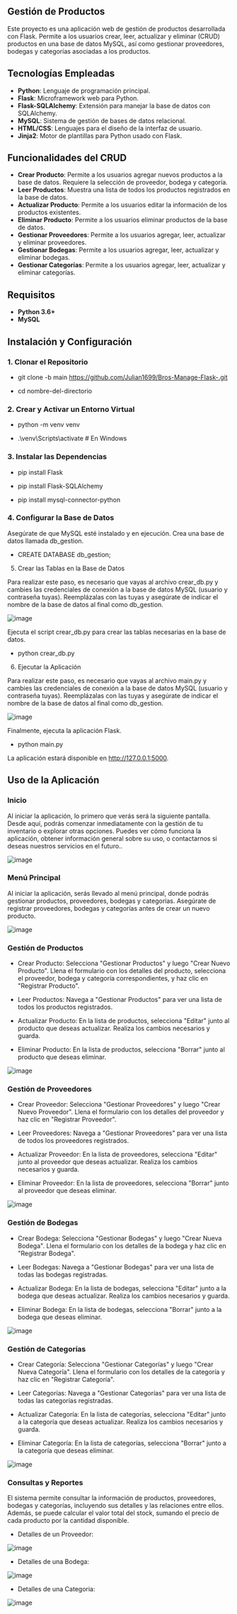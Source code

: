 ## Gestión de Productos

Este proyecto es una aplicación web de gestión de productos desarrollada con Flask. Permite a los usuarios crear, leer, actualizar y eliminar (CRUD) productos en una base de datos MySQL, así como gestionar proveedores, bodegas y categorías asociadas a los productos.

## Tecnologías Empleadas

- **Python**: Lenguaje de programación principal.
- **Flask**: Microframework web para Python.
- **Flask-SQLAlchemy**: Extensión para manejar la base de datos con SQLAlchemy.
- **MySQL**: Sistema de gestión de bases de datos relacional.
- **HTML/CSS**: Lenguajes para el diseño de la interfaz de usuario.
- **Jinja2**: Motor de plantillas para Python usado con Flask.

## Funcionalidades del CRUD

- **Crear Producto**: Permite a los usuarios agregar nuevos productos a la base de datos. Requiere la selección de proveedor, bodega y categoría.
- **Leer Productos**: Muestra una lista de todos los productos registrados en la base de datos.
- **Actualizar Producto**: Permite a los usuarios editar la información de los productos existentes.
- **Eliminar Producto**: Permite a los usuarios eliminar productos de la base de datos.
- **Gestionar Proveedores**: Permite a los usuarios agregar, leer, actualizar y eliminar proveedores.
- **Gestionar Bodegas**: Permite a los usuarios agregar, leer, actualizar y eliminar bodegas.
- **Gestionar Categorías**: Permite a los usuarios agregar, leer, actualizar y eliminar categorías.

## Requisitos

- **Python 3.6+**
- **MySQL**

## Instalación y Configuración

### 1. Clonar el Repositorio


- git clone -b main https://github.com/Julian1699/Bros-Manage-Flask-.git

- cd nombre-del-directorio

### 2. Crear y Activar un Entorno Virtual

- python -m venv venv

- .\venv\Scripts\activate  # En Windows

### 3. Instalar las Dependencias

- pip install Flask

- pip install Flask-SQLAlchemy

- pip install mysql-connector-python

### 4. Configurar la Base de Datos

Asegúrate de que MySQL esté instalado y en ejecución. Crea una base de datos llamada db_gestion.

- CREATE DATABASE db_gestion;

5. Crear las Tablas en la Base de Datos

Para realizar este paso, es necesario que vayas al archivo crear_db.py y cambies las credenciales de conexión a la base de datos MySQL (usuario y contraseña tuyas). Reemplázalas con las tuyas y asegúrate de indicar el nombre de la base de datos al final como db_gestion.

![image](https://github.com/Julian1699/Bros-Manage-Flask-/assets/114323630/efe9fec1-ce90-414f-8e32-e3cad9b7fda2)

Ejecuta el script crear_db.py para crear las tablas necesarias en la base de datos.

- python crear_db.py

6. Ejecutar la Aplicación
   
Para realizar este paso, es necesario que vayas al archivo main.py y cambies las credenciales de conexión a la base de datos MySQL (usuario y contraseña tuyas). Reemplázalas con las tuyas y asegúrate de indicar el nombre de la base de datos al final como db_gestion.

![image](https://github.com/Julian1699/Bros-Manage-Flask-/assets/114323630/49953503-a221-4378-aceb-f022a98dbaeb)

Finalmente, ejecuta la aplicación Flask.

- python main.py

La aplicación estará disponible en http://127.0.0.1:5000.

## Uso de la Aplicación

### Inicio

Al iniciar la aplicación, lo primero que verás será la siguiente pantalla. Desde aquí, podrás comenzar inmediatamente con la gestión de tu inventario o explorar otras opciones. Puedes ver cómo funciona la aplicación, obtener información general sobre su uso, o contactarnos si deseas nuestros servicios en el futuro.. 

![image](https://github.com/Julian1699/Bros-Manage-Flask-/assets/114323630/cc1bdf70-27b0-4e6d-8a51-5d8160e474a0)

### Menú Principal

Al iniciar la aplicación, serás llevado al menú principal, donde podrás gestionar productos, proveedores, bodegas y categorías. Asegúrate de registrar proveedores, bodegas y categorías antes de crear un nuevo producto.

![image](https://github.com/Julian1699/Bros-Manage-Flask-/assets/114323630/8ebfb2a8-0190-4547-bcdc-dc513704b8ce)

### Gestión de Productos

- Crear Producto: Selecciona "Gestionar Productos" y luego "Crear Nuevo Producto". Llena el formulario con los detalles del producto, selecciona el proveedor, bodega y categoría correspondientes, y haz clic en "Registrar Producto".

- Leer Productos: Navega a "Gestionar Productos" para ver una lista de todos los productos registrados.

- Actualizar Producto: En la lista de productos, selecciona "Editar" junto al producto que deseas actualizar. Realiza los cambios necesarios y guarda.

- Eliminar Producto: En la lista de productos, selecciona "Borrar" junto al producto que deseas eliminar.
  
![image](https://github.com/Julian1699/Bros-Manage-Flask-/assets/114323630/b878dc7f-6351-431e-a1b0-8ed7e70bfa7b)

### Gestión de Proveedores

- Crear Proveedor: Selecciona "Gestionar Proveedores" y luego "Crear Nuevo Proveedor". Llena el formulario con los detalles del proveedor y haz clic en "Registrar Proveedor".

- Leer Proveedores: Navega a "Gestionar Proveedores" para ver una lista de todos los proveedores registrados.

- Actualizar Proveedor: En la lista de proveedores, selecciona "Editar" junto al proveedor que deseas actualizar. Realiza los cambios necesarios y guarda.

- Eliminar Proveedor: En la lista de proveedores, selecciona "Borrar" junto al proveedor que deseas eliminar.

![image](https://github.com/Julian1699/Bros-Manage-Flask-/assets/114323630/85aeb26a-c80a-4246-ab34-1e0a81c51150)

### Gestión de Bodegas

- Crear Bodega: Selecciona "Gestionar Bodegas" y luego "Crear Nueva Bodega". Llena el formulario con los detalles de la bodega y haz clic en "Registrar Bodega".

- Leer Bodegas: Navega a "Gestionar Bodegas" para ver una lista de todas las bodegas registradas.

- Actualizar Bodega: En la lista de bodegas, selecciona "Editar" junto a la bodega que deseas actualizar. Realiza los cambios necesarios y guarda.

- Eliminar Bodega: En la lista de bodegas, selecciona "Borrar" junto a la bodega que deseas eliminar.

![image](https://github.com/Julian1699/Bros-Manage-Flask-/assets/114323630/32d4747e-0cf5-4c3a-8f36-7cb3c7d718d9)

### Gestión de Categorías

- Crear Categoría: Selecciona "Gestionar Categorías" y luego "Crear Nueva Categoría". Llena el formulario con los detalles de la categoría y haz clic en "Registrar Categoría".

- Leer Categorías: Navega a "Gestionar Categorías" para ver una lista de todas las categorías registradas.

- Actualizar Categoría: En la lista de categorías, selecciona "Editar" junto a la categoría que deseas actualizar. Realiza los cambios necesarios y guarda.

- Eliminar Categoría: En la lista de categorías, selecciona "Borrar" junto a la categoría que deseas eliminar.
  
![image](https://github.com/Julian1699/Bros-Manage-Flask-/assets/114323630/abd1384c-a67b-421d-b0b6-34ddd5d4e3dc)

### Consultas y Reportes

El sistema permite consultar la información de productos, proveedores, bodegas y categorías, incluyendo sus detalles y las relaciones entre ellos. Además, se puede calcular el valor total del stock, sumando el precio de cada producto por la cantidad disponible.

- Detalles de un Proveedor:
  
![image](https://github.com/Julian1699/Bros-Manage-Flask-/assets/114323630/8a663b05-21b4-4eea-97e1-95d5102e6ac0)

- Detalles de una Bodega: 

![image](https://github.com/Julian1699/Bros-Manage-Flask-/assets/114323630/0268e7a9-4080-4826-9525-89dbbdd62039)

- Detalles de una Categoria:
  
![image](https://github.com/Julian1699/Bros-Manage-Flask-/assets/114323630/03b80a35-5c5a-4f64-b725-06b483c17fcd)
